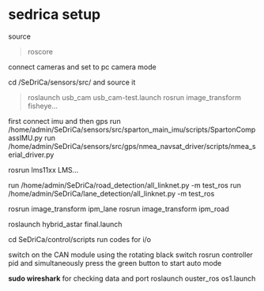 # sedrica setup

source 

> roscore

connect cameras and set to pc camera mode

cd /SeDriCa/sensors/src/
and source it

> roslaunch usb_cam usb_cam-test.launch
> rosrun image_transform fisheye...

first connect imu and then gps
run /home/admin/SeDriCa/sensors/src/sparton_main_imu/scripts/SpartonCompassIMU.py
run /home/admin/SeDriCa/sensors/src/gps/nmea_navsat_driver/scripts/nmea_serial_driver.py

rosrun lms11xx LMS...

run /home/admin/SeDriCa/road_detection/all_linknet.py -m test_ros
run /home/admin/SeDriCa/lane_detection/all_linknet.py -m test_ros

rosrun image_transform ipm_lane
rosrun image_transform ipm_road

roslaunch hybrid_astar final.launch 

cd SeDriCa/control/scripts 
run codes for i/o


switch on the CAN module using the rotating black switch
rosrun controller pid and simultaneously press the green button to start auto mode

**sudo wireshark** for checking data and port
roslaunch ouster_ros os1.launch
